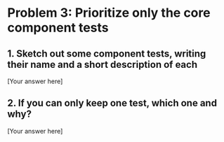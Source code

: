 # Problem 3: Prioritize only the core component tests

## 1. Sketch out some component tests, writing their name and a short description of each

[Your answer here]

## 2. If you can only keep one test, which one and why?

[Your answer here]